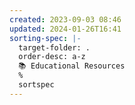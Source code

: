 ```yaml
---
created: 2023-09-03 08:46
updated: 2024-01-26T16:41
sorting-spec: |-
  target-folder: .
  order-desc: a-z
  📚 Educational Resources
  %
  sortspec
---
```

